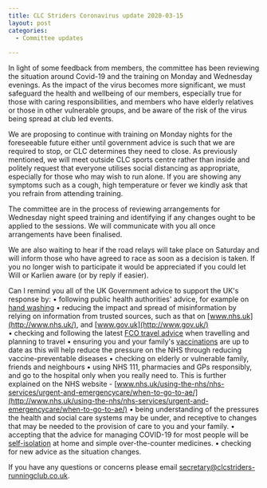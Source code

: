 ```yaml
---
title: CLC Striders Coronavirus update 2020-03-15
layout: post
categories:
  - Committee updates
  
---
```


In light of some feedback from members, the committee has been reviewing the situation around Covid-19 and the training on Monday and Wednesday evenings. As the impact of the virus becomes more significant, we must safeguard the health and wellbeing of our members, especially true for those with caring responsibilities, and members who have elderly relatives or those in other vulnerable groups, and be aware of the risk of the virus being spread at club led events.

We are proposing to continue with training on Monday nights for the foreseeable future either until government advice is such that we are required to stop, or CLC determines they need to close. As previously mentioned, we will meet outside CLC sports centre rather than inside and politely request that everyone utilises social distancing as appropriate, especially for those who may wish to run alone. If you are showing any symptoms such as a cough, high temperature or fever we kindly ask that you refrain from attending training.

The committee are in the process of reviewing arrangements for Wednesday night speed training and identifying if any changes ought to be applied to the sessions. We will communicate with you all once arrangements have been finalised.

We are also waiting to hear if the road relays will take place on Saturday and will inform those who have agreed to race as soon as a decision is taken. If you no longer wish to participate it would be appreciated if you could let Will or Karlien aware (or by reply if easier).

Can I remind you all of the UK Government advice to support the UK's response by:
•	following public health authorities' advice, for example on [hand washing](https://www.nhs.uk/live-well/healthy-body/best-way-to-wash-your-hands/)
•	reducing the impact and spread of misinformation by relying on information from trusted sources, such as that on [www.nhs.uk](http://www.nhs.uk/), and [www.gov.uk](http://www.gov.uk/)   
•	checking and following the latest [FCO travel advice](https://www.gov.uk/guidance/travel-advice-novel-coronavirus) when travelling and planning to travel
•	ensuring you and your family's [vaccinations](https://www.nhs.uk/conditions/vaccinations/nhs-vaccinations-and-when-to-have-them/) are up to date as this will help reduce the pressure on the NHS through reducing vaccine-preventable diseases
•	checking on elderly or vulnerable family, friends and neighbours 
•	using NHS 111, pharmacies and GPs responsibly, and go to the hospital only when you really need to. This is further explained on the NHS website  - [www.nhs.uk/using-the-nhs/nhs-services/urgent-and-emergencycare/when-to-go-to-ae/](http://www.nhs.uk/using-the-nhs/nhs-services/urgent-and-emergencycare/when-to-go-to-ae/)
•	being understanding of the pressures the health and social care systems may be under, and receptive to changes that may be needed to the provision of care to you and your family.
•	accepting that the advice for managing COVID-19 for most people will be [self-isolation](https://www.gov.uk/government/publications/wuhan-novel-coronavirus-self-isolation-for-patients-undergoing-testing/advice-sheet-home-isolation) at home and simple over-the-counter medicines.
•	checking for new advice as the situation changes.
 
If you have any questions or concerns please email <secretary@clcstriders-runningclub.co.uk>.
